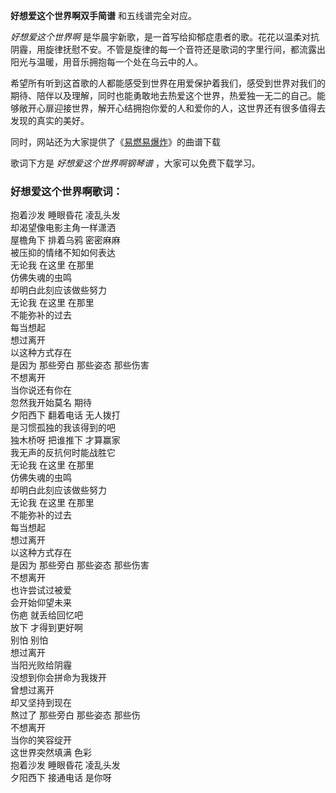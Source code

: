 

**好想爱这个世界啊双手简谱** 和五线谱完全对应。

_好想爱这个世界啊_
是华晨宇新歌，是一首写给抑郁症患者的歌。花花以温柔对抗阴霾，用旋律抚慰不安。不管是旋律的每一个音符还是歌词的字里行间，都流露出阳光与温暖，用音乐拥抱每一个处在乌云中的人。

希望所有听到这首歌的人都能感受到世界在用爱保护着我们，感受到世界对我们的期待、陪伴以及理解，同时也能勇敢地去热爱这个世界，热爱独一无二的自己。能够敞开心扉迎接世界，解开心结拥抱你爱的人和爱你的人，这世界还有很多值得去发现的真实的美好。

同时，网站还为大家提供了《[易燃易爆炸](Music-8972-易燃易爆炸-华晨宇.html "易燃易爆炸")》的曲谱下载

歌词下方是 _好想爱这个世界啊钢琴谱_ ，大家可以免费下载学习。

### 好想爱这个世界啊歌词：

抱着沙发 睡眼昏花 凌乱头发  
却渴望像电影主角一样潇洒  
屋檐角下 排着乌鸦 密密麻麻  
被压抑的情绪不知如何表达  
无论我 在这里 在那里  
仿佛失魂的虫鸣  
却明白此刻应该做些努力  
无论我 在这里 在那里  
不能弥补的过去  
每当想起  
想过离开  
以这种方式存在  
是因为 那些旁白 那些姿态 那些伤害  
不想离开  
当你说还有你在  
忽然我开始莫名 期待  
夕阳西下 翻着电话 无人拨打  
是习惯孤独的我该得到的吧  
独木桥呀 把谁推下 才算赢家  
我无声的反抗何时能战胜它  
无论我 在这里 在那里  
仿佛失魂的虫鸣  
却明白此刻应该做些努力  
无论我 在这里 在那里  
不能弥补的过去  
每当想起  
想过离开  
以这种方式存在  
是因为 那些旁白 那些姿态 那些伤害  
不想离开  
也许尝试过被爱  
会开始仰望未来  
伤疤 就丢给回忆吧  
放下 才得到更好啊  
别怕 别怕  
想过离开  
当阳光败给阴霾  
没想到你会拼命为我拨开  
曾想过离开  
却又坚持到现在  
熬过了 那些旁白 那些姿态 那些伤  
不想离开  
当你的笑容绽开  
这世界突然填满 色彩  
抱着沙发 睡眼昏花 凌乱头发  
夕阳西下 接通电话 是你呀

